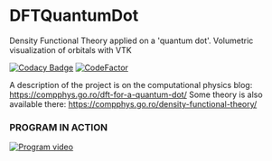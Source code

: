 # DFTQuantumDot
Density Functional Theory applied on a 'quantum dot'. Volumetric visualization of orbitals with VTK

[![Codacy Badge](https://api.codacy.com/project/badge/Grade/941927d1e5ba4d698dbd4c67d498e078)](https://app.codacy.com/gh/aromanro/DFTQuantumDot?utm_source=github.com&utm_medium=referral&utm_content=aromanro/DFTQuantumDot&utm_campaign=Badge_Grade_Settings)
[![CodeFactor](https://www.codefactor.io/repository/github/aromanro/dftquantumdot/badge)](https://www.codefactor.io/repository/github/aromanro/dftquantumdot)

A description of the project is on the computational physics blog: https://compphys.go.ro/dft-for-a-quantum-dot/
Some theory is also available there: https://compphys.go.ro/density-functional-theory/

### PROGRAM IN ACTION

[![Program video](https://img.youtube.com/vi/OMgNsX4QeHs/0.jpg)](https://youtu.be/OMgNsX4QeHs)
